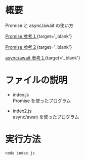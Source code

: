 # 概要
Promise と async/await の使い方  

[Promise 参考１](https://www.sejuku.net/blog/52314){target='_blank'}

[Promise 参考２](https://www.sejuku.net/blog/76485){target='_blank'}

[async/await 参考１](https://www.sejuku.net/blog/69618){target='_blank'}

# ファイルの説明
- index.js  
Promise を使ったプログラム

- index2.js  
async/await を使ったプログラム

# 実行方法
```
node index.js
```